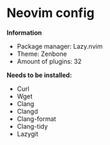 # Neovim config
**Information**
* Package manager: Lazy.nvim
* Theme: Zenbone
* Amount of plugins: 32

**Needs to be installed:**
* Curl
* Wget
* Clang
* Clangd
* Clang-format
* Clang-tidy
* Lazygit
